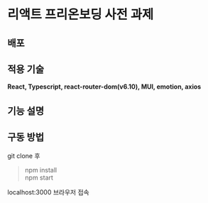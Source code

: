 # 리액트 프리온보딩 사전 과제


## 배포

## 적용 기술
<strong>React, Typescript, react-router-dom(v6.10), MUI, emotion, axios</strong>

## 기능 설명


## 구동 방법
git clone 후

 > npm install<br/>
 > npm start

<p>localhost:3000 브라우저 접속</p>
